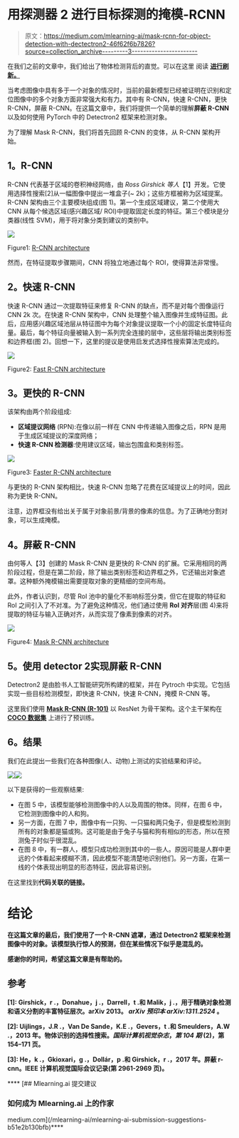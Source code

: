 # 用探测器 2 进行目标探测的掩模-RCNN

> 原文：<https://medium.com/mlearning-ai/mask-rcnn-for-object-detection-with-dectectron2-46f62f6b7826?source=collection_archive---------3----------------------->

在我们之前的文章中，我们给出了物体检测背后的直觉。可以在这里 阅读 [**进行刷新。**](/@pmegne/introduction-to-object-detection-8be574b82d5c)

当考虑图像中具有多于一个对象的情况时，当前的最新模型已经被证明在识别和定位图像中的多个对象方面非常强大和有力。其中有 R-CNN，快速 R-CNN，更快 R-CNN，屏蔽 R-CNN。在这篇文章中，我们将提供一个简单的理解**屏蔽 R-CNN** 以及如何使用 PyTorch 中的 Detectron2 框架来检测对象。

为了理解 Mask R-CNN，我们将首先回顾 R-CNN 的变体，从 R-CNN 架构开始。

## **1。R-CNN**

R-CNN 代表基于区域的卷积神经网络，由 *Ross Girshick 等人*【1】开发。它使用选择性搜索[2]从一幅图像中提出一堆盒子(~ 2k)；这些方框被称为区域提案。R-CNN 架构由三个主要模块组成(图 1)。第一个生成区域建议，第二个使用大 CNN 从每个候选区域(感兴趣区域/ ROI)中提取固定长度的特征。第三个模块是分类器(线性 SVM)，用于将对象分类到建议的类别中。

![](img/08545d8ab3be8c4b819a44c131b0609c.png)

Figure1: [R-CNN architecture](https://arxiv.org/pdf/1311.2524.pdf)

然而，在特征提取步骤期间，CNN 将独立地通过每个 ROI，使得算法非常慢。

## **2。快速 R-CNN**

快速 R-CNN 通过一次提取特征来修复 R-CNN 的缺点，而不是对每个图像运行 CNN 2k 次。在快速 R-CNN 架构中，CNN 处理整个输入图像并生成特征图。此后，应用感兴趣区域池层从特征图中为每个对象提议提取一个小的固定长度特征向量。最后，每个特征向量被输入到一系列完全连接的层中，这些层将输出类别标签和边界框(图 2)。回想一下，这里的提议是使用启发式选择性搜索算法完成的。

![](img/a6899ffeb3703f95f176d6d2915949e6.png)

Figure2: [Fast R-CNN architecture](https://arxiv.org/pdf/1504.08083.pdf)

## **3。更快的 R-CNN**

该架构由两个阶段组成:

*   **区域提议网络** (RPN):在像以前一样在 CNN 中传递输入图像之后，RPN 是用于生成区域提议的深度网络；
*   **快速 R-CNN 检测器**:使用建议区域，输出包围盒和类别标签。

![](img/6e8fd54308b0ff7b3d2be5ddc30e7a90.png)

Figure3: [Faster R-CNN architecture](https://arxiv.org/pdf/1506.01497.pdf)

与更快的 R-CNN 架构相比，快速 R-CNN 忽略了花费在区域提议上的时间，因此称为更快 R-CNN。

注意，边界框没有给出关于属于对象前景/背景的像素的信息。为了正确地分割对象，可以生成掩模。

## **4。屏蔽 R-CNN**

由何等人【3】创建的 Mask R-CNN 是更快的 R-CNN 的扩展。它采用相同的两阶段过程，但是在第二阶段，除了输出类别标签和边界框之外，它还输出对象遮罩。这种额外掩模输出需要提取对象的更精细的空间布局。

此外，作者认识到，尽管 RoI 池中的量化不影响标签分类，但它在提取的特征和 RoI 之间引入了不对准。为了避免这种情况，他们通过使用 **RoI 对齐**层(图 4)来将提取的特征与输入正确对齐，从而实现了像素到像素的对齐。

![](img/a107ab651e8321ec3031f91ff5431789.png)

Figure4: [Mask R-CNN architecture](https://arxiv.org/pdf/1703.06870.pdf)

## **5。使用 detector 2**实现屏蔽 R-CNN

Detectron2 是由脸书人工智能研究所构建的框架，并在 Pytroch 中实现。它包括实现一些目标检测模型，即快速 R-CNN，快速 R-CNN，掩模 R-CNN 等。

这里我们使用 [**Mask R-CNN (R-101)**](https://github.com/facebookresearch/detectron2/blob/main/MODEL_ZOO.md) 以 ResNet 为骨干架构。这个主干架构在 [**COCO 数据集**](https://arxiv.org/abs/1405.0312) 上进行了预训练。

## **6。结果**

我们在此提出一些我们在各种图像(人、动物)上测试的实验结果和评论。

![](img/c8de313a2a54a10f6d2e7258413318eb.png)![](img/7b779e80e233fd2cce8d6c0d8ff0b244.png)

以下是获得的一些观察结果:

*   在图 5 中，该模型能够检测图像中的人以及周围的物体。同样，在图 6 中，它检测到图像中的人和狗。
*   另一方面，在图 7 中，图像中有一只狗、一只猫和两只兔子，但是模型检测到所有的对象都是猫或狗。这可能是由于兔子与猫和狗有相似的形态，所以在预测兔子时似乎很混乱。
*   在图 8 中，有一群人，模型只成功检测到其中的一些人。原因可能是人群中更远的个体看起来模糊不清，因此模型不能清楚地识别他们。另一方面，在第一线的个体表现出明显的形态特征，因此容易识别。

在这里找到[](https://github.com/MEGNEOrnela/My_medium_Posts/tree/main/Mask-RCNN%20for%20Object%20Detection%20with%20Dectectron2)****代码关联的链接。****

# ****结论****

****在这篇文章的最后，我们使用了一个 R-CNN 遮罩，通过 Detectron2 框架来检测图像中的对象。该模型执行惊人的预测，但在某些情况下似乎是混乱的。****

****感谢你的时间，希望这篇文章是有帮助的。****

## ****参考****

****[1]: Girshick，r .，Donahue，j .，Darrell，t .和 Malik，j .，用于精确对象检测和语义分割的丰富特征层次。arXiv 2013。 *arXiv 预印本 arXiv:1311.2524* 。****

****[2]: Uijlings，J.R .，Van De Sande，K.E .，Gevers，t .和 Smeulders，A.W .，2013 年。物体识别的选择性搜索。*国际计算机视觉杂志*，*第 104 期* (2)，第 154–171 页。****

****[3]: He，k .，Gkioxari，g .，Dollár，p .和 Girshick，r .，2017 年。屏蔽 r-cnn。IEEE 计算机视觉国际会议记录(第 2961-2969 页)。****

****[](/mlearning-ai/mlearning-ai-submission-suggestions-b51e2b130bfb) [## Mlearning.ai 提交建议

### 如何成为 Mlearning.ai 上的作家

medium.com](/mlearning-ai/mlearning-ai-submission-suggestions-b51e2b130bfb)****